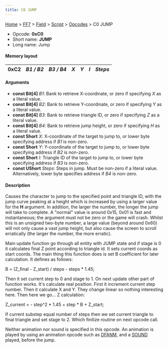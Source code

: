 ```yaml
---
title: C0 JUMP
---
```


[Home](/ff7-flat-wiki/Main%20Page.md) > [FF7](/ff7-flat-wiki/FF7.md) > [Field](/ff7-flat-wiki/FF7/Field.md) > [Script](/ff7-flat-wiki/FF7/Field/Script.md) > [Opcodes](/ff7-flat-wiki/FF7/Field/Script/Opcodes.md) > C0 JUMP

-   Opcode: **0xC0**
-   Short name: **JUMP**
-   Long name: Jump

#### Memory layout

| 0xC2 | *B1 / B2* | *B3 / B4* | *X* | *Y* | *I* | *Steps* |
|------|-----------|-----------|-----|-----|-----|---------|

#### Arguments

-   **const Bit\[4\]** *B1*: Bank to retrieve X-coordinate, or zero if
    specifying *X* as a literal value.
-   **const Bit\[4\]** *B2*: Bank to retrieve Y-coordinate, or zero if
    specifying *Y* as a literal value.
-   **const Bit\[4\]** *B3*: Bank to retrieve triangle ID, or zero if
    specifying *Z* as a literal value.
-   **const Bit\[4\]** *B4*: Bank to retrieve jump height, or zero if
    specifying *H* as a literal value.
-   **const Short** *X*: X-coordinate of the target to jump to, or lower
    byte specifying address if *B1* is non-zero.
-   **const Short** *Y*: Y-coordinate of the target to jump to, or lower
    byte specifying address if *B2* is non-zero.
-   **const Short** *I*: Triangle ID of the target to jump to, or lower
    byte specifying address if *B3* is non-zero.
-   **const UShort** *Steps*: Steps in jump. Must be non-zero if a
    literal value. Alternatively, lower byte specifies address if *B4*
    is non-zero.

#### Description

Causes the character to jump to the specified point and triangle ID,
with the jump curve peaking at a height which is increased by using a
larger value for the **H** argument. In addition, the larger the number,
the longer the jump will take to complete. A "normal" value is around
0x15, 0x01 is fast and instantaneous; the argument must not be zero or
the game will crash. Whilst this is an unsigned two-byte number, a large
value (beyond around 0x60) will not only cause a vast jump height, but
also cause the screen to scroll erratically (the larger the number, the
more erratic).

Main update function go through all entity with JUMP state and if stage
is 0 it calculates final Z point according to triangle id. It sets
current coords as start coords. The main thing this function does is set
B coefficient for later calculation. It defines as follows:

B = (Z\_final - Z\_start) / steps - steps \* 1.45;

Then it set current step to 0 and stage to 1. On next update other part
of function works. It's calculate real position. First it increment
current step number. Then it calculate X and Y. They change linear so
nothing interesting here. Then here we go... Z calculation:

Z\_current = - step^2 \* 1.45 + step \* B + Z\_start;

If current substep equal number of steps then we set current triangle to
final triangle and set stage to 2. Which finilize routine on next opcode
call.

Neither animation nor sound is specified in this opcode. An animation is
played by using an animation opcode such as [DFANM][], and a [SOUND][]
played, before the jump.

  [DFANM]: /ff7-flat-wiki/FF7/Field/Script/Opcodes/A2%20DFANM.md "wikilink"
  [SOUND]: /ff7-flat-wiki/FF7/Field/Script/Opcodes/F1%20SOUND.md "wikilink"
